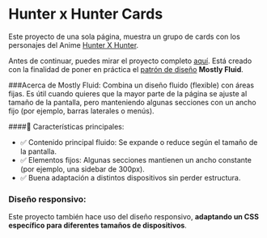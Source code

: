 # Hunter x Hunter Cards
Este proyecto de una sola página, muestra un grupo de cards con los personajes del Anime [Hunter X Hunter](https://www.crunchyroll.com/es/series/GY3VKX1MR/hunter-x-hunter?srsltid=AfmBOopYEpd-Hv3Zd7e6HA-Tg-eHXHJ_JOK0z1MYgxzS1jM7QuAbQ9RK "Hunter X Hunter"). 

Antes de continuar, puedes mirar el proyecto completo [aquí](https://abeltran516.github.io/Layout-Hunter_x_Hunter/ "aquí"). Está creado con la finalidad de poner en práctica el [patrón de diseño](https://www.notion.so/abeltran16/Patrones-de-dise-o-en-CSS-19347cd218ca809d9b2fee458ae47bbc?pvs=4 "patrón de diseño") **Mostly Fluid**.

###Acerca de Mostly Fluid:
Combina un diseño fluido (flexible) con áreas fijas. Es útil cuando quieres que la mayor parte de la página se ajuste al tamaño de la pantalla, pero manteniendo algunas secciones con un ancho fijo (por ejemplo, barras laterales o menús).

####📌 Características principales:
- ✅ Contenido principal fluido: Se expande o reduce según el tamaño de la pantalla.
- ✅ Elementos fijos: Algunas secciones mantienen un ancho constante (por ejemplo, una sidebar de 300px).
- ✅ Buena adaptación a distintos dispositivos sin perder estructura.

### Diseño responsivo:

Este proyecto también hace uso del diseño responsivo, **adaptando un CSS específico para diferentes tamaños de dispositivos**.
